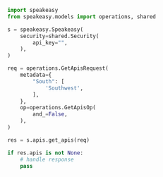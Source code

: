<!-- Start SDK Example Usage -->


```python
import speakeasy
from speakeasy.models import operations, shared

s = speakeasy.Speakeasy(
    security=shared.Security(
        api_key="",
    ),
)

req = operations.GetApisRequest(
    metadata={
        "South": [
            'Southwest',
        ],
    },
    op=operations.GetApisOp(
        and_=False,
    ),
)

res = s.apis.get_apis(req)

if res.apis is not None:
    # handle response
    pass
```
<!-- End SDK Example Usage -->